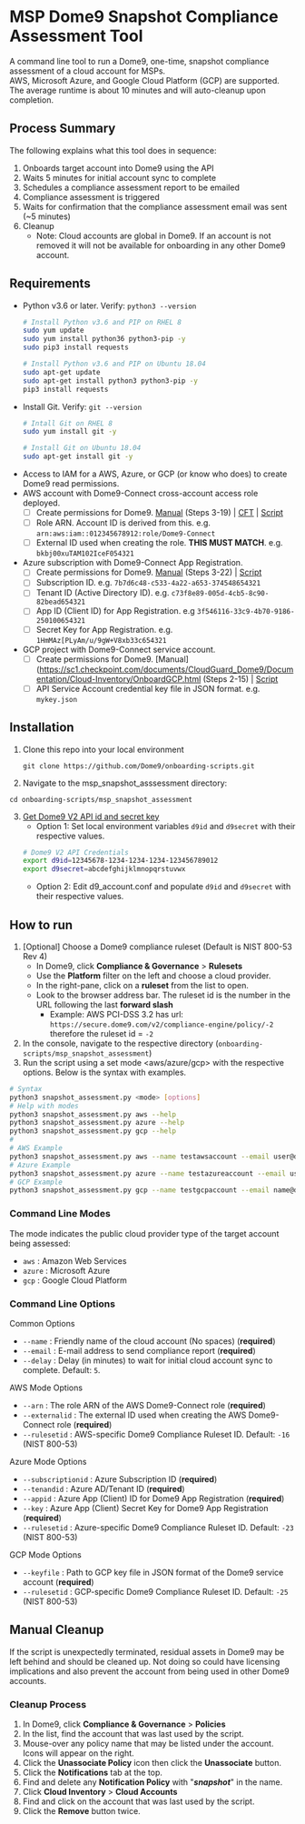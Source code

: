 
# **MSP Dome9 Snapshot Compliance Assessment Tool** 
A command line tool to run a Dome9, one-time, snapshot compliance assessment of a cloud account for MSPs.<br/>
AWS, Microsoft Azure, and Google Cloud Platform (GCP) are supported. The average runtime is about 10 minutes and will auto-cleanup upon completion.

## Process Summary
The following explains what this tool does in sequence:
1. Onboards target account into Dome9 using the API
2. Waits 5 minutes for initial account sync to complete 
3. Schedules a compliance assessment report to be emailed
4. Compliance assessment is triggered
5. Waits for confirmation that the compliance assessment email was sent (~5 minutes)
6. Cleanup 
   * Note: Cloud accounts are global in Dome9. If an account is not removed it will not be available for onboarding in any other Dome9 account.

## Requirements 
* Python v3.6 or later. Verify: `python3 --version`
	```bash
	# Install Python v3.6 and PIP on RHEL 8 
	sudo yum update
	sudo yum install python36 python3-pip -y
	sudo pip3 install requests
	```
	```bash
	# Install Python v3.6 and PIP on Ubuntu 18.04
	sudo apt-get update
	sudo apt-get install python3 python3-pip -y
	pip3 install requests
	```
* Install Git. Verify: `git --version`
	```bash
	# Intall Git on RHEL 8
	sudo yum install git -y
	```
	```bash
	# Install Git on Ubuntu 18.04
	sudo apt-get install git -y
	```
* Access to IAM for a AWS, Azure, or GCP (or know who does) to create Dome9 read permissions.
* AWS account with Dome9-Connect cross-account access role deployed.
   * [ ] Create permissions for Dome9. [Manual](https://sc1.checkpoint.com/documents/CloudGuard_Dome9/Documentation/Cloud-Inventory/OnboardAWS.html) (Steps 3-19) | [CFT](https://github.com/Dome9/onboarding-scripts/tree/master/AWS/cloudformation) | [Script](https://github.com/Dome9/onboarding-scripts/tree/master/AWS/full_automation)
   * [ ] Role ARN. Account ID is derived from this. e.g. `arn:aws:iam::012345678912:role/Dome9-Connect`
   * [ ] External ID used when creating the role. **THIS MUST MATCH**. e.g. `bkbj00xuTAM102IceF054321`
* Azure subscription with Dome9-Connect App Registration. 
   * [ ] Create permissions for Dome9. [Manual](https://sc1.checkpoint.com/documents/CloudGuard_Dome9/Documentation/Cloud-Inventory/OnboardAzure.html) (Steps 3-22) | [Script](https://github.com/Dome9/onboarding-scripts/tree/master/Azure) 
   * [ ] Subscription ID. e.g. `7b7d6c48-c533-4a22-a653-374548654321`
   * [ ] Tenant ID (Active Directory ID). e.g. `c73f8e89-005d-4cb5-8c90-82bead654321`
   * [ ] App ID (Client ID) for App Registration.  e.g `3f546116-33c9-4b70-9186-250100654321`
   * [ ] Secret Key for App Registration. e.g. `1HmMAz[PLyAm/u/9gW+V8xb33c654321`
* GCP project with Dome9-Connect service account. 
   * [ ] Create permissions for Dome9. [Manual](https://sc1.checkpoint.com/documents/CloudGuard_Dome9/Documentation/Cloud-Inventory/OnboardGCP.html (Steps 2-15) | [Script](https://github.com/Dome9/onboarding-scripts/tree/master/GCP) 
   * [ ] API Service Account credential key file in JSON format. e.g. `mykey.json`

## Installation 
1. Clone this repo into your local environment

	`git clone https://github.com/Dome9/onboarding-scripts.git`

2. Navigate to the msp_snapshot_asssessment directory:

`cd onboarding-scripts/msp_snapshot_assessment`

3. [Get Dome9 V2 API id and secret key](https://secure.dome9.com/v2/settings/credentials)
   * Option 1: Set local environment variables `d9id` and `d9secret` with their respective values.
	```bash
	# Dome9 V2 API Credentials
	export d9id=12345678-1234-1234-1234-123456789012
	export d9secret=abcdefghijklmnopqrstuvwx
	```
   * Option 2: Edit d9_account.conf and populate `d9id` and `d9secret` with their respective values.

## How to run 
1. [Optional] Choose a Dome9 compliance ruleset (Default is NIST 800-53 Rev 4)
   * In Dome9, click **Compliance & Governance**  > **Rulesets**
   * Use the **Platform** filter on the left and choose a cloud provider.
   * In the right-pane, click on a **ruleset** from the list to open.
   * Look to the browser address bar. The ruleset id is the number in the URL following the last **forward slash**
     * Example: AWS PCI-DSS 3.2 has url: `https://secure.dome9.com/v2/compliance-engine/policy/-2` therefore the ruleset id = `-2`
2. In the console, navigate to the respective directory (`onboarding-scripts/msp_snapshot_assessment`)
3. Run the script using a set mode <aws/azure/gcp> with the respective options. Below is the syntax with examples.
```bash
# Syntax
python3 snapshot_assessment.py <mode> [options] 
# Help with modes
python3 snapshot_assessment.py aws --help 
python3 snapshot_assessment.py azure --help 
python3 snapshot_assessment.py gcp --help 
#
# AWS Example
python3 snapshot_assessment.py aws --name testawsaccount --email user@domain.com --arn arn:aws:iam::012345678912:role/Dome9-Connect --externalid bkbj00xuTAM102IceF054321
# Azure Example
python3 snapshot_assessment.py azure --name testazureaccount --email user@domain.com --subscriptionid 7b7d6c48-c533-4a22-a653-374548654321 --tenantid c73f8e89-005d-4cb5-8c90-82bead654321 --appid 3f546116-33c9-4b70-9186-250100654321 --key 1HmMAz[PLyAm/u/9gW+V8xb33c654321
# GCP Example
python3 snapshot_assessment.py gcp --name testgcpaccount --email name@domain.com --keyfile ./mykey.json
```
### Command Line Modes 
The mode indicates the public cloud provider type of the target account being assessed:
* `aws` : Amazon Web Services
* `azure` : Microsoft Azure
* `gcp` : Google Cloud Platform

### Command Line Options
Common Options
* `--name` : Friendly name of the cloud account (No spaces) (**required**)
* `--email` : E-mail address to send compliance report (**required**)
* `--delay` : Delay (in minutes) to wait for initial cloud account sync to complete. Default: `5`. 

AWS Mode Options
* `--arn` : The role ARN of the AWS Dome9-Connect role (**required**)
* `--externalid` : The external ID used when creating the AWS Dome9-Connect role (**required**)
* `--rulesetid` : AWS-specific Dome9 Compliance Ruleset ID. Default: `-16` (NIST 800-53)

Azure Mode Options
* `--subscriptionid` : Azure Subscription ID (**required**)
* `--tenandid` : Azure AD/Tenant ID (**required**)
* `--appid` : Azure App (Client) ID for Dome9 App Registration (**required**)
* `--key` : Azure App (Client) Secret Key for Dome9 App Registration (**required**)
* `--rulesetid` : Azure-specific Dome9 Compliance Ruleset ID. Default: `-23` (NIST 800-53)

GCP Mode Options
* `--keyfile` : Path to GCP key file in JSON format of the Dome9 service account (**required**)
* `--rulesetid` : GCP-specific Dome9 Compliance Ruleset ID. Default: `-25` (NIST 800-53)

## Manual Cleanup
If the script is unexpectedly terminated, residual assets in Dome9 may be left behind and should be cleaned up. Not doing so could have licensing implications and also prevent the account from being used in other Dome9 accounts.
### Cleanup Process
1. In Dome9, click **Compliance & Governance** > **Policies**
2. In the list, find the account that was last used by the script.
3. Mouse-over any policy name that may be listed under the account. Icons will appear on the right.
4. Click the **Unassociate Policy** icon then click the **Unassociate** button.
5. Click the **Notifications** tab at the top.
6. Find and delete any **Notification Policy** with "**_snapshot_**" in the name.
7. Click **Cloud Inventory** > **Cloud Accounts**
8. Find and click on the account that was last used by the script.
9. Click the **Remove** button twice.
